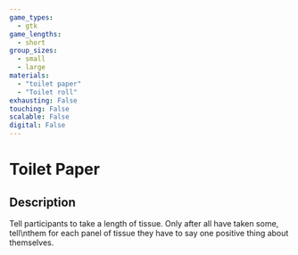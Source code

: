 ```yaml
---
game_types:
  - gtk
game_lengths:
  - short
group_sizes:
  - small
  - large
materials:
  - "toilet paper"
  - "Toilet roll"
exhausting: False
touching: False
scalable: False
digital: False
---
```

# Toilet Paper

## Description
Tell participants to take a length of tissue. Only after all have taken some, tell\nthem for each panel of tissue they have to say one positive thing about themselves.
